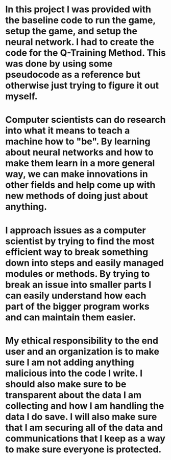 # In this project I was provided with the baseline code to run the game, setup the game, and setup the neural network. I had to create the code for the Q-Training Method. This was done by using some pseudocode as a reference but otherwise just trying to figure it out myself.
# Computer scientists can do research into what it means to teach a machine how to "be". By learning about neural networks and how to make them learn in a more general way, we can make innovations in other fields and help come up with new methods of doing just about anything.
# I approach issues as a computer scientist by trying to find the most efficient way to break something down into steps and easily managed modules or methods. By trying to break an issue into smaller parts I can easily understand how each part of the bigger program works and can maintain them easier. 
# My ethical responsibility to the end user and an organization is to make sure I am not adding anything malicious into the code I write. I should also make sure to be transparent about the data I am collecting and how I am handling the data I do save. I will also make sure that I am securing all of the data and communications that I keep as a way to make sure everyone is protected.
